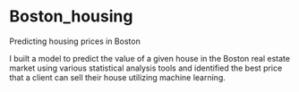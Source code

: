 # Boston_housing
Predicting housing prices in Boston 


I built a model to predict the value of a given house in the Boston real estate market using various statistical analysis tools and identified the best price that a client can sell their house utilizing machine learning. 
